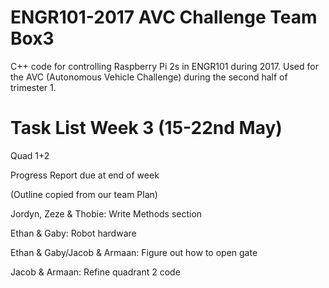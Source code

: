 # ENGR101-2017 AVC Challenge Team Box3
C++ code for controlling Raspberry Pi 2s in ENGR101 during 2017.
Used for the AVC (Autonomous Vehicle Challenge) during the second half of trimester 1.

# Task List Week 3 (15-22nd May)
Quad 1+2

Progress Report due at end of week

(Outline copied from our team Plan)

Jordyn, Zeze & Thobie: Write Methods section

Ethan & Gaby: Robot hardware 

Ethan & Gaby/Jacob & Armaan: Figure out how to open gate

Jacob & Armaan: Refine quadrant 2 code
